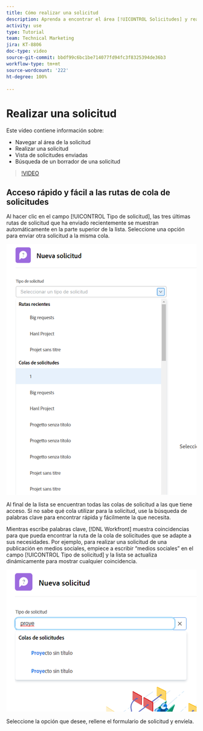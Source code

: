 ```yaml
---
title: Cómo realizar una solicitud
description: Aprenda a encontrar el área [!UICONTROL Solicitudes] y realice una solicitud. A continuación, aprenda a ver las solicitudes enviadas y en borrador.
activity: use
type: Tutorial
team: Technical Marketing
jira: KT-8806
doc-type: video
source-git-commit: bbdf99c6bc1be714077fd94fc3f8325394de36b3
workflow-type: tm+mt
source-wordcount: '222'
ht-degree: 100%

---
```


# Realizar una solicitud

Este vídeo contiene información sobre:

* Navegar al área de la solicitud
* Realizar una solicitud
* Vista de solicitudes enviadas
* Búsqueda de un borrador de una solicitud

>[!VIDEO](https://video.tv.adobe.com/v/3413113/?quality=12&learn=on&enablevpops=1&captions=spa)

## Acceso rápido y fácil a las rutas de cola de solicitudes

Al hacer clic en el campo [!UICONTROL Tipo de solicitud], las tres últimas rutas de solicitud que ha enviado recientemente se muestran automáticamente en la parte superior de la lista. Seleccione una opción para enviar otra solicitud a la misma cola.

![Menú Texto de solicitud que muestra la lista de rutas de solicitud recientes](assets/collaborator-fundamentals-1.png)

Al final de la lista se encuentran todas las colas de solicitud a las que tiene acceso. Si no sabe qué cola utilizar para la solicitud, use la búsqueda de palabras clave para encontrar rápida y fácilmente la que necesita.

Mientras escribe palabras clave, [!DNL Workfront] muestra coincidencias para que pueda encontrar la ruta de la cola de solicitudes que se adapte a sus necesidades. Por ejemplo, para realizar una solicitud de una publicación en medios sociales, empiece a escribir “medios sociales” en el campo [!UICONTROL Tipo de solicitud] y la lista se actualiza dinámicamente para mostrar cualquier coincidencia.

![Menú Texto de solicitud con una palabra escrita en el campo para mostrar las rutas de solicitud recientes](assets/collaborator-fundamentals-2.png)

Seleccione la opción que desee, rellene el formulario de solicitud y envíela.

<!--
Learn more
Requests area overview
Create and submit Workfront requests
Guides
Make a work request
-->
